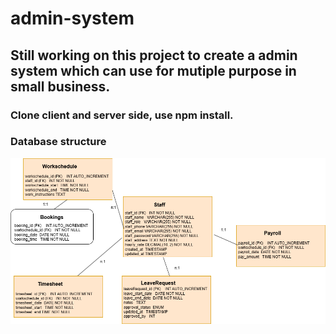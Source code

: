 # admin-system
## Still working on this project to create a admin system which can use for mutiple purpose in small business.
### Clone client and server side, use npm install. 
### Database structure
![databaseimage](https://raw.githubusercontent.com/Jingli-123/admin-system/main/images/admin-system-database.png)
